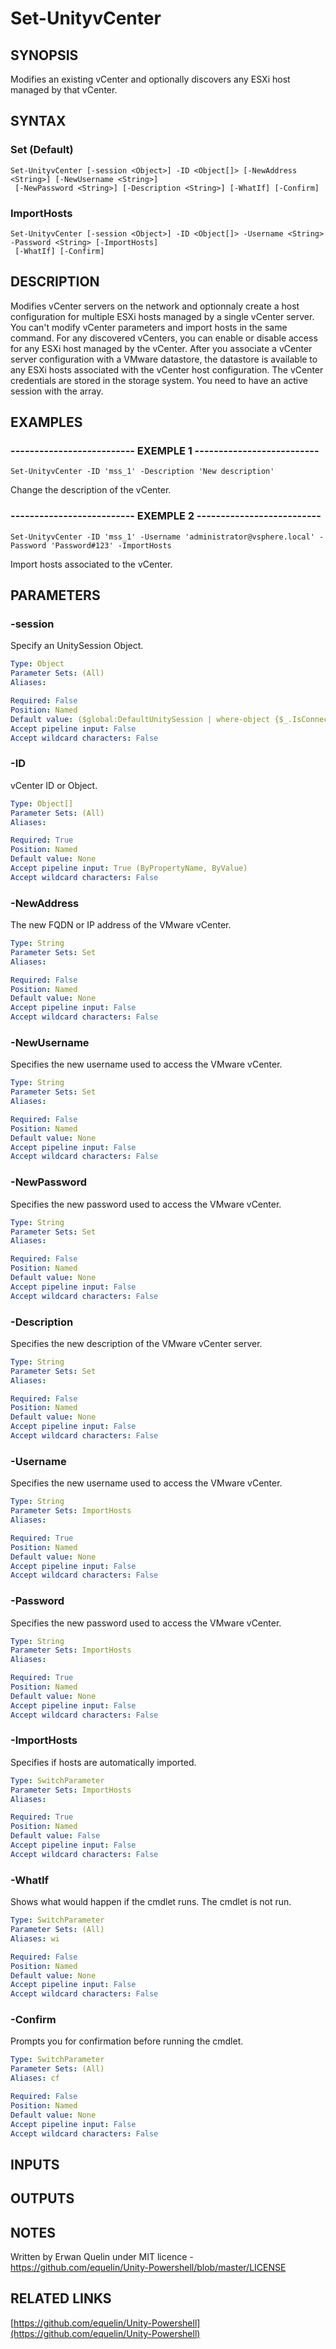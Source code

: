# Set-UnityvCenter

## SYNOPSIS
Modifies an existing vCenter and optionally discovers any ESXi host managed by that vCenter.

## SYNTAX

### Set (Default)
```
Set-UnityvCenter [-session <Object>] -ID <Object[]> [-NewAddress <String>] [-NewUsername <String>]
 [-NewPassword <String>] [-Description <String>] [-WhatIf] [-Confirm]
```

### ImportHosts
```
Set-UnityvCenter [-session <Object>] -ID <Object[]> -Username <String> -Password <String> [-ImportHosts]
 [-WhatIf] [-Confirm]
```

## DESCRIPTION
Modifies vCenter servers on the network and optionnaly create a host configuration for multiple ESXi hosts managed by a single vCenter server.
You can't modify vCenter parameters and import hosts in the same command. 
For any discovered vCenters, you can enable or disable access for any ESXi host managed by the vCenter.
After you associate a vCenter server configuration with a VMware datastore, the datastore is available to any ESXi hosts associated with the vCenter host configuration.
The vCenter credentials are stored in the storage system.
You need to have an active session with the array.

## EXAMPLES

### -------------------------- EXEMPLE 1 --------------------------
```
Set-UnityvCenter -ID 'mss_1' -Description 'New description'
```

Change the description of the vCenter.

### -------------------------- EXEMPLE 2 --------------------------
```
Set-UnityvCenter -ID 'mss_1' -Username 'administrator@vsphere.local' -Password 'Password#123' -ImportHosts
```

Import hosts associated to the vCenter.

## PARAMETERS

### -session
Specify an UnitySession Object.

```yaml
Type: Object
Parameter Sets: (All)
Aliases: 

Required: False
Position: Named
Default value: ($global:DefaultUnitySession | where-object {$_.IsConnected -eq $true})
Accept pipeline input: False
Accept wildcard characters: False
```

### -ID
vCenter ID or Object.

```yaml
Type: Object[]
Parameter Sets: (All)
Aliases: 

Required: True
Position: Named
Default value: None
Accept pipeline input: True (ByPropertyName, ByValue)
Accept wildcard characters: False
```

### -NewAddress
The new FQDN or IP address of the VMware vCenter.

```yaml
Type: String
Parameter Sets: Set
Aliases: 

Required: False
Position: Named
Default value: None
Accept pipeline input: False
Accept wildcard characters: False
```

### -NewUsername
Specifies the new username used to access the VMware vCenter.

```yaml
Type: String
Parameter Sets: Set
Aliases: 

Required: False
Position: Named
Default value: None
Accept pipeline input: False
Accept wildcard characters: False
```

### -NewPassword
Specifies the new password used to access the VMware vCenter.

```yaml
Type: String
Parameter Sets: Set
Aliases: 

Required: False
Position: Named
Default value: None
Accept pipeline input: False
Accept wildcard characters: False
```

### -Description
Specifies the new description of the VMware vCenter server.

```yaml
Type: String
Parameter Sets: Set
Aliases: 

Required: False
Position: Named
Default value: None
Accept pipeline input: False
Accept wildcard characters: False
```

### -Username
Specifies the new username used to access the VMware vCenter.

```yaml
Type: String
Parameter Sets: ImportHosts
Aliases: 

Required: True
Position: Named
Default value: None
Accept pipeline input: False
Accept wildcard characters: False
```

### -Password
Specifies the new password used to access the VMware vCenter.

```yaml
Type: String
Parameter Sets: ImportHosts
Aliases: 

Required: True
Position: Named
Default value: None
Accept pipeline input: False
Accept wildcard characters: False
```

### -ImportHosts
Specifies if hosts are automatically imported.

```yaml
Type: SwitchParameter
Parameter Sets: ImportHosts
Aliases: 

Required: True
Position: Named
Default value: False
Accept pipeline input: False
Accept wildcard characters: False
```

### -WhatIf
Shows what would happen if the cmdlet runs.
The cmdlet is not run.

```yaml
Type: SwitchParameter
Parameter Sets: (All)
Aliases: wi

Required: False
Position: Named
Default value: None
Accept pipeline input: False
Accept wildcard characters: False
```

### -Confirm
Prompts you for confirmation before running the cmdlet.

```yaml
Type: SwitchParameter
Parameter Sets: (All)
Aliases: cf

Required: False
Position: Named
Default value: None
Accept pipeline input: False
Accept wildcard characters: False
```

## INPUTS

## OUTPUTS

## NOTES
Written by Erwan Quelin under MIT licence - https://github.com/equelin/Unity-Powershell/blob/master/LICENSE

## RELATED LINKS

[https://github.com/equelin/Unity-Powershell](https://github.com/equelin/Unity-Powershell)

